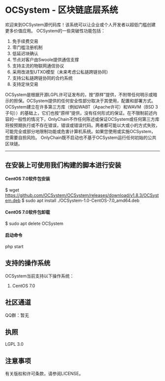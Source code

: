 # OCSystem - 区块链底层系统

欢迎来到OCSystem源代码库！该系统可以让企业或个人开发者以超低门槛创建更多价值应用。
OCSystem的一些突破性功能包括：

1. 免手续费交易
1. 零门槛注册机制
1. 低延迟块确认
1. 节点对客户由Swoole提供通信支撑
1. 支持主流的物联网通信协议
1. 采用改进型UTXO模型（未来考虑公私链跨链协同）
1. 支持公私链跨链协同的合约系统
1. 支持定块交易

OCSystem是根据开源LGPL许可证发布的，按“原样”提供，不附带任何明示或暗示的担保。OCSystem提供的任何安全性部分取决于其使用，配置和部署方式。OCSystem建立在许多第三方库（例如WABT（Apache许可）和WAVM（BSD 3子句））的基础上，它们也按“原样”提供，没有任何形式的保证。在不限制前述内容的一般性的情况下，OnlyChain不作任何陈述或保证OCSystem或任何第三方库将按预期执行或不存在错误，错误或错误代码。两者都可能以大或小的方式失败，可能完全或部分地限制功能或危害计算机系统。如果您使用或实施OCSystem，您需要自担风险。
OnlyChain既不启动也不基于OCSystem运行任何初始的公共区块链。

---
**在安装上可使用我们构建的脚本进行安装**
---

#### CentOS 7.0软件包安装
$ wget https://github.com/OCSystem/OCSystem/releases/download/v1.8.3/OCSystem.deb
$ sudo apt install ./OCSystem-1.0-CentOS-7.0_amd64.deb

#### CentOS 7.0软件包卸载
$ sudo apt delete OCSystem

#### 启动命令
php start

## 支持的操作系统
OCSystem当前支持以下操作系统：
1. CentOS 7.0


## 社区通道
QQ群：暂无


## 执照
LGPL 3.0


## 注意事项
有关版权和许可条款，请参阅LICENSE。
